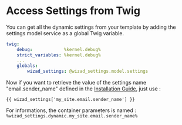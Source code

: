 Access Settings from Twig
==========================

You can get all the dynamic settings from your template by adding the settings model service as a global Twig variable.

```yaml
twig:
    debug:            %kernel.debug%
    strict_variables: %kernel.debug%
    ...
    globals:
        wizad_settings: @wizad_settings.model.settings
```

Now if you want to retrieve the value of the settings name "email.sender_name" defined in the [Installation Guide](https://github.com/wpottier/WizadSettingsBundle/blob/master/Resources/doc/install.md), just use :

```
{{ wizad_settings['my_site.email.sender_name'] }}
```

For informations, the container parameters is named : ```%wizad_settings.dynamic.my_site.email.sender_name%```

